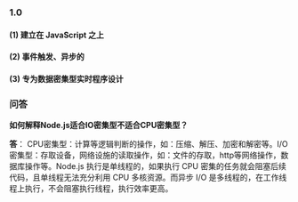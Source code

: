 ### 1.0

#### (1) 建立在 JavaScript 之上
#### (2) 事件触发、异步的
#### (3) **专为**数据密集型实时程序设计  

### 问答
**如何解释Node.js适合IO密集型不适合CPU密集型？** 

**答**： CPU密集型：计算等逻辑判断的操作，如：压缩、解压、加密和解密等。I/O密集型：存取设备，网络设施的读取操作，如：文件的存取，http等网络操作，数据库操作等。Node.js 执行是单线程的，如果执行 CPU 密集的任务就会阻塞后续代码，且单线程无法充分利用 CPU 多核资源。而异步 I/O 是多线程的，在工作线程上执行，不会阻塞执行线程，执行效率更高。